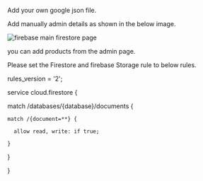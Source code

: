 Add your own google json file.

Add manually admin details as shown in the below image. 

![firebase main firestore page](https://user-images.githubusercontent.com/64288579/147439157-e7f34530-a4b0-45bf-aa08-86d451b3aaaf.PNG)

you can add products from the admin page.

Please set the Firestore and firebase Storage rule to below rules.


rules_version = '2';

service cloud.firestore {

  match /databases/{database}/documents {

    match /{document=**} {

      allow read, write: if true;

    }

  }

}

